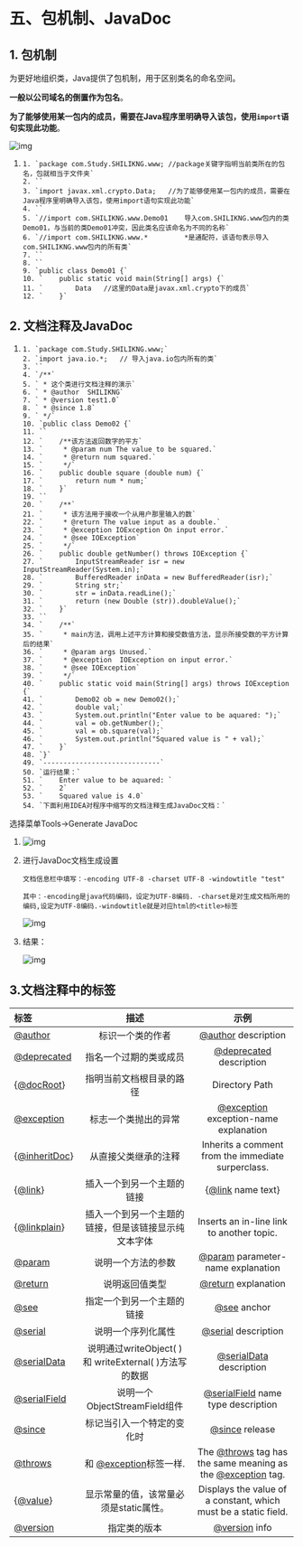 # 五、包机制、JavaDoc

## 1. 包机制

为更好地组织类，Java提供了包机制，用于区别类名的命名空间。

**一般以公司域名的倒置作为包名**。

**为了能够使用某一包内的成员，需要在Java程序里明确导入该包，使用`import`语句实现此功能**。

![img](https://kuangstudy.oss-cn-beijing.aliyuncs.com/bbs/2021/02/20/kuangstudyf2288940-ced8-4adf-85f4-03a7d26740ac.png)

1. ```
   1. `package com.Study.SHILIKNG.www; //package关键字指明当前类所在的包名，包就相当于文件夹`
   2. ``
   3. `import javax.xml.crypto.Data;   //为了能够使用某一包内的成员，需要在Java程序里明确导入该包，使用import语句实现此功能`
   4. ``
   5. `//import com.SHILIKNG.www.Demo01    导入com.SHILIKNG.www包内的类Demo01，与当前的类Demo01冲突，因此类名应该命名为不同的名称`
   6. `//import com.SHILIKNG.www.*         *是通配符，该语句表示导入com.SHILIKNG.www包内的所有类`
   7. ``
   8. ``
   9. `public class Demo01 {`
   10. `    public static void main(String[] args) {`
   11. `        Data   //这里的Data是javax.xml.crypto下的成员`
   12. `    }`
   ```

   

## 2. 文档注释及JavaDoc

1. ```
   1. `package com.Study.SHILIKNG.www;`
   2. `import java.io.*;   // 导入java.io包内所有的类`
   3. ``
   4. `/**`
   5. ` * 这个类进行文档注释的演示`
   6. ` * @author  SHILIKNG`
   7. ` * @version test1.0`
   8. ` * @since 1.8`
   9. ` */`
   10. `public class Demo02 {`
   11. ``
   12. `    /**该方法返回数字的平方`
   13. `     * @param num The value to be squared.`
   14. `     * @return num squared.`
   15. `     */`
   16. `    public double square (double num) {`
   17. `        return num * num;`
   18. `    }`
   19. ``
   20. `    /**`
   21. `     * 该方法用于接收一个从用户那里输入的数`
   22. `     * @return The value input as a double.`
   23. `     * @exception IOException On input error.`
   24. `     * @see IOException`
   25. `     */`
   26. `    public double getNumber() throws IOException {`
   27. `        InputStreamReader isr = new InputStreamReader(System.in);`
   28. `        BufferedReader inData = new BufferedReader(isr);`
   29. `        String str;`
   30. `        str = inData.readLine();`
   31. `        return (new Double (str)).doubleValue();`
   32. `    }`
   33. ``
   34. `    /**`
   35. `     * main方法，调用上述平方计算和接受数值方法，显示所接受数的平方计算后的结果`
   36. `     * @param args Unused.`
   37. `     * @exception  IOException on input error.`
   38. `     * @see IOException`
   39. `     */`
   40. `    public static void main(String[] args) throws IOException {`
   41. `        Demo02 ob = new Demo02();`
   42. `        double val;`
   43. `        System.out.println("Enter value to be aquared: ");`
   44. `        val = ob.getNumber();`
   45. `        val = ob.square(val);`
   46. `        System.out.println("Squared value is " + val);`
   47. `    }`
   48. `}`
   49. `-----------------------------`
   50. `运行结果：`
   51. `    Enter value to be aquared: `
   52. `    2`
   53. `    Squared value is 4.0`
   54. `下面利用IDEA对程序中缩写的文档注释生成JavaDoc文档：`
   ```

   

选择菜单Tools->Generate JavaDoc

1. 
   ![img](https://kuangstudy.oss-cn-beijing.aliyuncs.com/bbs/2021/02/20/kuangstudy5a27e3ed-f2dc-4ad6-a0d2-0a58b6b5dbee.png)

2. 进行JavaDoc文档生成设置

   `文档信息栏中填写：-encoding UTF-8 -charset UTF-8 -windowtitle "test"`

   `其中：-encoding是java代码编码，设定为UTF-8编码. -charset是对生成文档所用的编码,设定为UTF-8编码.-windowtitle就是对应html的<title>标签`

   ![img](https://kuangstudy.oss-cn-beijing.aliyuncs.com/bbs/2021/02/20/kuangstudyde4d8e0c-17c6-4443-add0-334d1e27b291.png)

3. 结果：

   ![img](https://kuangstudy.oss-cn-beijing.aliyuncs.com/bbs/2021/02/20/kuangstudy527b30f5-2ce8-4c58-809f-b45fecfa69d1.png)

## 3.文档注释中的标签

| **标签**                                       |                        **描述**                        |                           **示例**                           |
| :--------------------------------------------- | :----------------------------------------------------: | :----------------------------------------------------------: |
| [@author](https://github.com/author)           |                    标识一个类的作者                    |       [@author](https://github.com/author) description       |
| [@deprecated](https://github.com/deprecated)   |                 指名一个过期的类或成员                 |   [@deprecated](https://github.com/deprecated) description   |
| {[@docRoot](https://github.com/docRoot)}       |                指明当前文档根目录的路径                |                        Directory Path                        |
| [@exception](https://github.com/exception)     |                  标志一个类抛出的异常                  | [@exception](https://github.com/exception) exception-name explanation |
| {[@inheritDoc](https://github.com/inheritDoc)} |                  从直接父类继承的注释                  |      Inherits a comment from the immediate surperclass.      |
| {[@link](https://github.com/link)}             |               插入一个到另一个主题的链接               |         {[@link](https://github.com/link) name text}         |
| {[@linkplain](https://github.com/linkplain)}   |  插入一个到另一个主题的链接，但是该链接显示纯文本字体  |          Inserts an in-line link to another topic.           |
| [@param](https://github.com/param)             |                   说明一个方法的参数                   | [@param](https://github.com/param) parameter-name explanation |
| [@return](https://github.com/return)           |                     说明返回值类型                     |       [@return](https://github.com/return) explanation       |
| [@see](https://github.com/see)                 |               指定一个到另一个主题的链接               |            [@see](https://github.com/see) anchor             |
| [@serial](https://github.com/serial)           |                   说明一个序列化属性                   |       [@serial](https://github.com/serial) description       |
| [@serialData](https://github.com/serialData)   | 说明通过writeObject( ) 和 writeExternal( )方法写的数据 |   [@serialData](https://github.com/serialData) description   |
| [@serialField](https://github.com/serialField) |             说明一个ObjectStreamField组件              | [@serialField](https://github.com/serialField) name type description |
| [@since](https://github.com/since)             |               标记当引入一个特定的变化时               |          [@since](https://github.com/since) release          |
| [@throws](https://github.com/throws)           | 和 [@exception](https://github.com/exception)标签一样. | The [@throws](https://github.com/throws) tag has the same meaning as the [@exception](https://github.com/exception) tag. |
| {[@value](https://github.com/value)}           |         显示常量的值，该常量必须是static属性。         | Displays the value of a constant, which must be a static field. |
| [@version](https://github.com/version)         |                      指定类的版本                      |         [@version](https://github.com/version) info          |